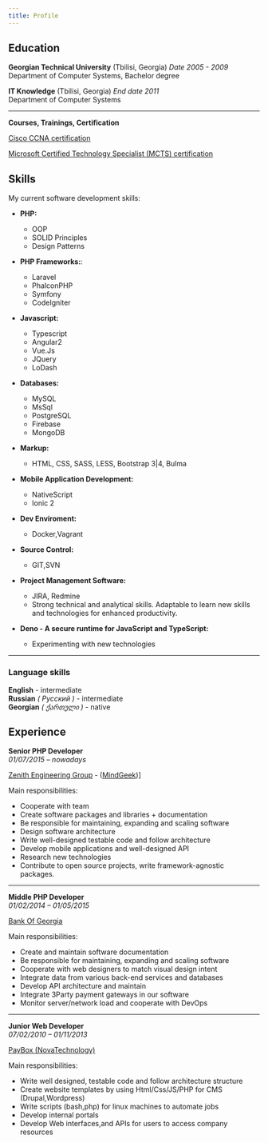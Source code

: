 ```yaml
---
title: Profile
---
```


## Education


**Georgian Technical University** (Tbilisi, Georgia) _Date 2005 - 2009_                  
Department of Computer Systems, Bachelor degree

**IT Knowledge** (Tbilisi, Georgia) _End date 2011_      
 Department of Computer Systems


---
**Courses, Trainings, Certification**

[Cisco CCNA certification](https://drive.google.com/file/d/10DoV9MNMZiwQP0VAAJyQW2_RSIe8XD6D/view?usp=sharing)

[Microsoft Certified Technology Specialist (MCTS) certification](https://drive.google.com/open?id=1xrTdrI0Xz46O1VlT2b3qhm0eZV2gRY0v)


## Skills

My current software development skills:

 + **PHP:**
   - OOP
   - SOLID Principles
   - Design Patterns
 + **PHP Frameworks:**:
    - Laravel
    - PhalconPHP
    - Symfony
    - CodeIgniter
 + **Javascript:**
   - Typescript
   - Angular2
   - Vue.Js
   - JQuery
   - LoDash
 + **Databases:**
   - MySQL
   - MsSql
   - PostgreSQL
   - Firebase
   - MongoDB
 + **Markup:**
   - HTML, CSS, SASS, LESS, Bootstrap 3|4, Bulma
 + **Mobile Application Development:**
   - NativeScript 
   - Ionic 2
 + **Dev Enviroment:**
   - Docker,Vagrant
 + **Source Control:**
   - GIT,SVN
 + **Project Management Software:**
   - JIRA, Redmine
   - Strong technical and analytical skills. Adaptable to learn new skills and technologies for enhanced productivity.
   
   
+ **Deno - A secure runtime for JavaScript and TypeScript:**
   - Experimenting with new technologies
---

 ### Language skills

**English** - intermediate     
**Russian**  _( Русский )_ - intermediate                
**Georgian**  _( ქართული )_ - native                      

## Experience

**Senior PHP Developer**                   
_01/07/2015 – nowadays_

[Zenith Engineering Group](http://zgroup.ge/) - ([MindGeek](https://www.mindgeek.com/))]

Main responsibilities:

 - Cooperate with team
 - Create software packages and libraries + documentation
 - Be responsible for maintaining, expanding and scaling software
 - Design software architecture
 - Write well-designed testable code and follow architecture
 - Develop mobile applications and well-designed API
 - Research new technologies
 - Contribute to open source projects, write framework-agnostic packages.


___
**Middle PHP Developer**                               
_01/02/2014 – 01/05/2015_

[Bank Of Georgia](http://bankofgeorgia.ge/)

Main responsibilities:

 - Create and maintain software documentation
 - Be responsible for maintaining, expanding and scaling software
 - Cooperate with web designers to match visual design intent
 - Integrate data from various back-end services and databases
 - Develop API architecture and maintain
 - Integrate 3Party payment gateways in our software
 - Monitor server/network load and cooperate with DevOps


---
**Junior Web Developer**                  
_07/02/2010 – 01/11/2013_

[PayBox (NovaTechnology)](https://www.paybox.ge/)

Main responsibilities:

 - Write well designed, testable code and follow architecture structure
 - Create website templates by using Html/Css/JS/PHP for CMS (Drupal,Wordpress)
 - Write scripts (bash,php) for linux machines to automate jobs
 - Develop internal portals
 - Develop Web interfaces,and APIs for users to access company resources
